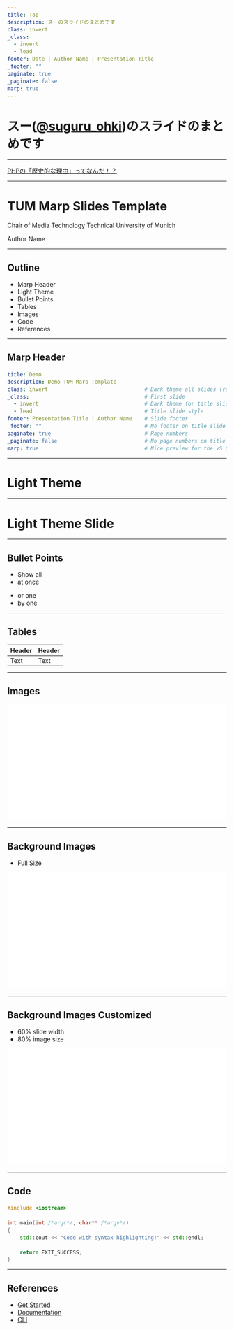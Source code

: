 ```yaml
---
title: Top
description: スーのスライドのまとめです
class: invert
_class:
  - invert
  - lead
footer: Date | Author Name | Presentation Title
_footer: ""
paginate: true
_paginate: false
marp: true
---
```


# スー([@suguru_ohki](https://twitter.com/suguru_ohki))のスライドのまとめです

---

[PHPの「歴史的な理由」ってなんだ！？](./php-conference-kansai-2024)

---

# TUM Marp Slides Template

Chair of Media Technology
Technical University of Munich

Author Name

---

## Outline

- Marp Header
- Light Theme
- Bullet Points
- Tables
- Images
- Code
- References

---

## Marp Header

```yml
title: Demo
description: Demo TUM Marp Template
class: invert                               # Dark theme all slides (remove to use light theme)
_class:                                     # First slide
  - invert                                  # Dark theme for title slide
  - lead                                    # Title slide style
footer: Presentation Title | Author Name    # Slide footer
_footer: ""                                 # No footer on title slide
paginate: true                              # Page numbers
_paginate: false                            # No page numbers on title slide
marp: true                                  # Nice preview for the VS Code extension
```

---

<!-- _class: lead -->
<!-- _footer: "" -->
<!-- _paginate: "" -->

# Light Theme

---

<!-- _class: -->

# Light Theme Slide

---

## Bullet Points

- Show all
- at once
* or one
* by one

---

## Tables

| Header | Header |
| ------ | ------ |
| Text   | Text   |

---

## Images

![](images/TUM_Logo_weiss_rgb_s.svg)

---

## Background Images

- Full Size

![bg right](images/TUM_Logo_weiss_rgb_s.svg)

---

## Background Images Customized

- 60% slide width
- 80% image size

![bg right:60% 80%](images/TUM_Logo_weiss_rgb_s.svg)

---

## Code

```cpp
#include <iostream>

int main(int /*argc*/, char** /*argv*/)
{
    std::cout << "Code with syntax highlighting!" << std::endl;

    return EXIT_SUCCESS;
}

```

---

## References

- [Get Started](https://github.com/marp-team/marp)
- [Documentation](https://marpit.marp.app/)
- [CLI](https://github.com/marp-team/marp-cli)
